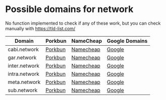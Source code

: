 # Possible domains for network

No function implemented to check if any of these work, but you can check manually with https://tld-list.com/

| Domain | Porkbun | NameCheap | Google Domains |
|---|---|---|---|
| cabi.network | [Porkbun](https://porkbun.com/checkout/search?prb=e814663da1&tlds=&idnLanguage=&search=search&q=cabi.network) | [Namecheap](https://www.namecheap.com/domains/registration/results/?domain=cabi.network) | [Google](https://domains.google.com/registrar/search?searchTerm=cabi.network) |
| gar.network | [Porkbun](https://porkbun.com/checkout/search?prb=e814663da1&tlds=&idnLanguage=&search=search&q=gar.network) | [Namecheap](https://www.namecheap.com/domains/registration/results/?domain=gar.network) | [Google](https://domains.google.com/registrar/search?searchTerm=gar.network) |
| inter.network | [Porkbun](https://porkbun.com/checkout/search?prb=e814663da1&tlds=&idnLanguage=&search=search&q=inter.network) | [Namecheap](https://www.namecheap.com/domains/registration/results/?domain=inter.network) | [Google](https://domains.google.com/registrar/search?searchTerm=inter.network) |
| intra.network | [Porkbun](https://porkbun.com/checkout/search?prb=e814663da1&tlds=&idnLanguage=&search=search&q=intra.network) | [Namecheap](https://www.namecheap.com/domains/registration/results/?domain=intra.network) | [Google](https://domains.google.com/registrar/search?searchTerm=intra.network) |
| meta.network | [Porkbun](https://porkbun.com/checkout/search?prb=e814663da1&tlds=&idnLanguage=&search=search&q=meta.network) | [Namecheap](https://www.namecheap.com/domains/registration/results/?domain=meta.network) | [Google](https://domains.google.com/registrar/search?searchTerm=meta.network) |
| sub.network | [Porkbun](https://porkbun.com/checkout/search?prb=e814663da1&tlds=&idnLanguage=&search=search&q=sub.network) | [Namecheap](https://www.namecheap.com/domains/registration/results/?domain=sub.network) | [Google](https://domains.google.com/registrar/search?searchTerm=sub.network) |
